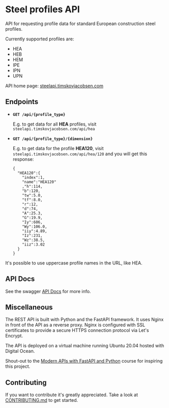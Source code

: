 # Steel profiles API

API for requesting profile data for standard European construction steel profiles.

Currently supported profiles are:

* HEA
* HEB
* HEM
* IPE
* IPN
* UPN

API home page: [steelapi.timskovjacobsen.com](http://steelapi.timskovjacobsen.com)

## Endpoints

* **`GET /api/{profile_type}`**

  E.g. to get data for all **HEA** profiles,
   visit `steelapi.timskovjacobsen.com/api/hea`

* **`GET /api/{profile_type}/{dimension}`**

  E.g. to get data for the profile **HEA120**, visit `steelapi.timskovjacobsen.com/api/hea/120` and you will get this response:

  ```shell
  {
    "HEA120":{
      "index":1,
      "name":"HEA120"
      ,"h":114,
      "b":120,
      "tw":5.0,
      "tf":8.0,
      "r":12,
      "d":74,
      "A":25.3,
      "G":19.9,
      "Iy":606,
      "Wy":106.0,
      "iiy":4.89,
      "Iz":231,
      "Wz":38.5,
      "iiz":3.02
    }
  }
  ```

It's possible to use uppercase profile names in the URL, like HEA.

## API Docs

See the swagger [API Docs](http://steelapi.timskovjacobsen/docs) for more info.

## Miscellaneous

The REST API is built with Python and the FastAPI framework. It uses Nginx in front of the API as a reverse proxy. Nginx is configured with SSL certificates to provide a secure HTTPS connection protocol via Let's Encrypt.

The API is deployed on a virtual machine running Ubuntu 20.04 hosted with Digital Ocean.

Shout-out to the [Modern APIs with FastAPI and Python](https://training.talkpython.fm/courses/getting-started-with-fastapi?utm_source=fastapi) course for inspiring this project.

## Contributing

If you want to contribute it's greatly appreciated. Take a look at [CONTRIBUTING.md](CONTRIBUTING.md) to get started.
